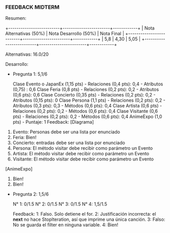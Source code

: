 ### FEEDBACK MIDTERM ###

Resumen:

+-------------------------+-----------------------+------------+
| Nota Alternativas (50%) | Nota Desarrollo (50%) | Nota Final |
+-------------------------+-----------------------+------------+
|           5,8           |          4,30         |    5,05    |
+-------------------------+-----------------------+------------+

Alternativas: 16.0/20

Desarrollo:

* Pregunta 1: 5,1/6

  Clase Evento o JapanEx (1,15 pts)
       - Relaciones (0,4 pts): 0,4
       - Atributos (0,75) : 0,6
  Clase Feria (0,8 pts)
       - Relaciones (0,2 pts): 0,2
       - Atributos (0,6 pts): 0,6
  Clase Concierto (0,35 pts)
       - Relaciones (0,2 pts): 0,2
       - Atributos (0,15 pts): 0
  Clase Persona (1,1 pts)
       - Relaciones (0,2 pts): 0,2
       - Atributos (0,3 pts): 0,3
       - Métodos (0,6 pts): 0,4
  Clase Artista (0,6 pts)
       - Relaciones (0,2 pts): 0,2
       - Métodos (0,6 pts): 0,4
  Clase Visitante (0,6 pts)
       - Relaciones (0,2 pts): 0,2
       - Métodos (0,6 pts): 0,4
  AnimeExpo (1,0 pts)
       - Puntaje: 1
   Feedback: [Diagrama]
1. Evento: Personas debe ser una lista por enunciado
2. Feria: Bien!
3. Concierto: entradas debe ser una lista por enunciado
4. Persona: El método visitar debe recibir como parámetro un Evento
5. Artista: El método visitar debe recibir como parámetro un Evento
6. Visitante: El método visitar debe recibir como parámetro un Evento

[AnimeExpo]
1. Bien!
2. Bien!

* Pregunta 2: 1,5/6

   N° 1: 0/1.5
   N° 2: 0/1.5
   N° 3: 0/1.5
   N° 4: 1,5/1.5

   Feedback: 1: Falso. Solo detiene el for.
2: Justificación incorrecta: el __next__ no hace StopIteration, así que imprime una única canción.
3: Falso: No se guarda el filter en ninguna variable.
4: Bien!

